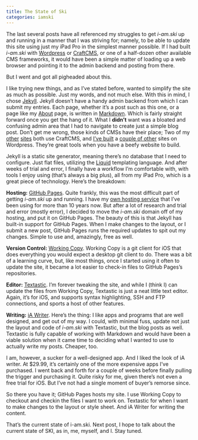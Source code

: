 ```yaml
---
title: The State of Ski
categories: iamski
---
```

The last several posts have all referenced my struggles to get *i-am.ski* up and running in a manner that I was striving for; namely, to be able to update this site using just my iPad Pro in the simplest manner possible. If I had built *i-am.ski* with [Wordpress](https://www.wordpress.org) or [CraftCMS](https://craftcms.com), or one of a half-dozen other available CMS frameworks, it would have been a simple matter of loading up a web browser and pointing it to the admin backend and posting from there.

But I went and got all pigheaded about this.
<!--more-->
I like trying new things, and as I’ve stated before, wanted to simplify the site as much as possible. Just my words, and not much else. With this in mind, I chose [Jekyll](https://jekyllrb.com). Jekyll doesn’t have a handy admin backend from which I can submit my entries. Each page, whether it’s a post such as this one, or a page like my [About](/about) page, is written in [Markdown](https://daringfireball.net/projects/markdown/). Which is fairly straight forward once you get the hang of it. What I **didn’t** want was a bloated and confusing admin area that I had to navigate to create just a simple blog post. Don’t get me wrong, those kinds of CMSs have their place; Two of my [other](https://www.harleyroads.com) [sites](https://www.scenicmyway.com) both use CraftCMS, and [I’ve built](https://www.wovengreenmusic.com) a [couple of other](https://www.marylandliteraryreview.com) sites on Wordpress. They’re great tools when you have a beefy website to build.

Jekyll is a static site generator, meaning there’s no database that I need to configure. Just flat files, utilizing the [Liquid](https://shopify.github.io/liquid/) templating language. And after weeks of trial and error, I finally have a workflow I’m comfortable with, with tools I enjoy using (that’s always a big plus), all from my iPad Pro, which is a great piece of technology. Here’s the breakdown:

**Hosting:** [GitHub Pages](https://pages.github.com). Quite frankly, this was the most difficult part of getting *i-am.ski* up and running. I have my [own hosting service](https://www.dreamhost.com) that I’ve been using for more than 10 years now. But after a lot of research and trial and error (mostly error), I decided to move the *i-am.ski* domain off of my hosting, and put it on GitHub Pages. The beauty of this is that Jekyll has built-in support for GitHub Pages. When I make changes to the layout, or I submit a new post, GitHub Pages runs the required updates to spit out my changes. Simple to use and, amazingly, free as well.

**Version Control:** [Working Copy](https://workingcopyapp.com). Working Copy is a git client  for iOS that does everything you would expect a desktop git client to do. There was a bit of a learning curve, but, like most things, once I started using it often to update the site, it became a lot easier to check-in files to GitHub Pages’s repositories.

**Editor:** [Textastic](https://www.textasticapp.com). I’m forever tweaking the site, and while I (think I) can update the files from Working Copy, Textastic is just a neat little text editor. Again, it’s for iOS, and supports syntax highlighting, SSH and FTP connections, and sports a host of other features.

**Writing:** [iA Writer](https://ia.net). Here’s the thing: I like apps and programs that are well designed, and get out of my way. I could, with minimal fuss, update not just the layout and code of *i-am.ski* with Textastic, but the blog posts as well. Textastic is fully capable of working with Markdown and would have been a viable solution when it came time to deciding what I wanted to use to actually write my posts. Cheaper, too. 

I am, however, a sucker for a well-designed app. And I liked the look of iA writer. At $29.99, it’s certainly one of the more expensive apps I’ve purchased. I went back and forth for a couple of weeks before finally pulling the trigger and purchasing it. Quite risky for me, given there’s not even a free trial for iOS. But I’ve not had a single moment of buyer’s remorse since.

So there you have it; GitHub Pages hosts my site. I use Working Copy to checkout and checkin the files I want to work on. Textastic for when I want to make changes to the layout or style sheet. And iA Writer for writing the content.

That’s the current state of i-am.ski. Next post, I hope to talk about the current state of SKI, as in, me, myself, and I. Stay tuned.